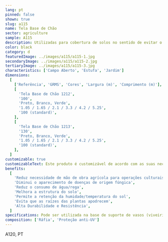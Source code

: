 ```yaml
---
lang: pt
pinned: false
shown: true
slug: a115
name: Tela Base de Chão
sector: agriculture
sample: A115
description: Utilizadas para cobertura de solos no sentido de evitar o aparecimento de ervas daninhas. É um tipo de material utilizado em jardinagem e paisagismo. A tela é normalmente colocada sobre o solo antes de plantar flores, arbustos ou outros tipos de vegetação.
color: black
category: d
featuredImage: ../images/a115/a115-1.jpg
secondaryImage: ../images/a115/a115-2.jpg
tertiaryImage: ../images/a115/a115-3.jpg
characteristics: ['Campo Aberto', 'Estufa', 'Jardim']
dimensions:
  [
    ['Referência', 'GRMS', 'Cores', 'Largura (m)', 'Comprimento (m)'],
    [
      'Tela Base de Chão 1212',
      '100',
      'Preto, Branco, Verde',
      '1.05 / 1.65 / 2.1 / 3.3 / 4.2 / 5.25',
      '100 (standard)',
    ],
    [
      'Tela Base de Chão 1213',
      '130',
      'Preto, Branco, Verde',
      '1.05 / 1.65 / 2.1 / 3.3 / 4.2 / 5.25',
      '100 (standard)',
    ],
  ]
customizable: true
customizableText: Este produto é customizável de acordo com as suas necessidades. Contacte-nos para mais informações.
benefits:
  [
    'Reduz necessidade de mão de obra agrícola para operações culturais',
    'Diminui o aparecimento de doenças de origem fúngica',
    'Reduz o consumo de água/rega',
    'Melhora a estrutura do solo',
    'Permite a retenção da humidade/temperatura do sol',
    'Evita que as raízes das plantas apodrecem',
    'Alta Durabilidade e Resistência',
  ]
specifications: Pode ser utilizada na base de suporte de vasos (viveiristas) ou, então, colocada diretamente sobre o solo nas planatações de frutos vermelhos, flores e outros. Esta tela evita o aparecimento de infestantes, evitando a utilização de ervicidas, junto da raiz da planta.
composition: ['Ráfia', 'Proteção anti-UV']
---
```


A120, PT
